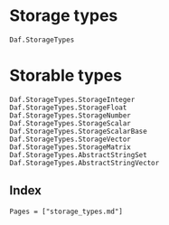 # Storage types

```@docs
Daf.StorageTypes
```

# Storable types

```@docs
Daf.StorageTypes.StorageInteger
Daf.StorageTypes.StorageFloat
Daf.StorageTypes.StorageNumber
Daf.StorageTypes.StorageScalar
Daf.StorageTypes.StorageScalarBase
Daf.StorageTypes.StorageVector
Daf.StorageTypes.StorageMatrix
Daf.StorageTypes.AbstractStringSet
Daf.StorageTypes.AbstractStringVector
```

## Index

```@index
Pages = ["storage_types.md"]
```
